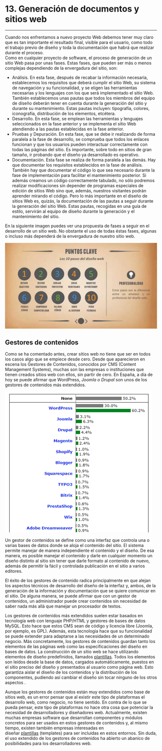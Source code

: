 # 13. Generación de documentos y sitios web
-------------------------------------

Cuando nos enfrentamos a nuevo proyecto Web debemos tener muy claro que es tan importante el resultado final, visible para el usuario, como todo el trabajo previo de diseño y toda la documentación que habrá que realizar durante el proceso.\
Como en cualquier proyecto de software, el proceso de generación de un sitio Web pasa por unas fases. Estas fases, que pueden ser más o menos complejas dependiendo de la envergadura del sitio, son:

-   Análisis. En esta fase, después de recabar la información necesaria, establecemos los requisitos que deberá cumplir el sitio Web, su sistema de navegación y su funcionalidad, y se eligen las herramientas necesarias y los lenguajes con los que será implementado el sitio Web. También establecemos unas pautas que todos los miembros del equipo de diseño deberán tener en cuenta durante la generación del sitio y durante su mantenimiento. Estas pautas incluyen: tipografía, colores, iconografía, distribución de los elementos, etcétera.
-   Desarrollo. En esta fase, se emplean las herramientas y lenguajes seleccionados en la fase anterior y se implementa el sitio Web atendiendo a las pautas establecidas en la fase anterior.
-   Pruebas y Depuración. En esta fase, que se debe ir realizando de forma paralela a la fase de desarrollo, se comprueba que todos los enlaces funcionan y que los usuarios pueden interactuar correctamente con todas las páginas del sitio. Es importante, sobre todo en sitios de gran tamaño, ir probando que el diseño ya desarrollado es operativo.
-   Documentación. Esta fase se realiza de forma paralela a las demás. Hay que documentar los requisitos establecidos en la fase de análisis. También hay que documentar el código lo que sea necesario durante la fase de implementación para facilitar el mantenimiento posterior. Si además creamos un código correctamente tabulado, no sólo podremos realizar modificaciones sin depender de programas especiales de edición de sitios Web sino que, además, nuestros visitantes podrán aprender mirando el código. Pero lo más importante en el diseño de sitios Web es, quizás, la documentación de las pautas a seguir durante la generación del sitio Web. Estas pautas, recogidas en una guía de estilo, servirán al equipo de diseño durante la generación y el mantenimiento del sitio.

En la siguiente imagen puedes ver una propuesta de fases a seguir en el desarrollo de un sitio web. No obstante el uso de todas éstas fases, algunas o incluso más dependerá de la envergadura de nuestro sitio web.

![](img/13_01_etapas-del-diseno-de-una-pagina-web-fases.jpg)

## Gestores de contenidos

Como se ha comentado antes, crear sitios web no tiene que ser en todos los casos algo que se empiece desde cero. Desde que aparecieron en escena los Gestores de Contenidos, conocidos por CMS (Content Management Systems), muchas son las empresas o instituciones que tienen creados sitios web con ellos, sin partir de cero. En España, a día de hoy se puede afirmar que WordPress, J*oomla o Drupal* son unos de los gestores de contenidos más extendidos.

![Datos de uso de WordPress en marzo de 2018](img/13_02_wordpress-datos-de-uso.png)

Un gestor de contenidos se define como una interfaz que controla una o varias bases de datos donde se aloja el contenido del sitio. El sistema permite manejar de manera independiente el contenido y el diseño. De esa manera, es posible manejar el contenido y darle en cualquier momento un diseño distinto al sitio sin tener que darle formato al contenido de nuevo, además de permitir la fácil y controlada publicación en el sitio a varios editores.

El éxito de los gestores de contenido radica principalmente en que alejan los aspectos técnicos de desarrollo del diseño de la interfaz y, ambos, de la generación de la información y documentación que se quiere comunicar en el sitio. De alguna manera, se puede afirmar que con un gestor de contenidos, un administrador puede crear contenidos sin necesidad de saber nada más allá que manejar un procesador de textos.

Los gestores de contenidos más extendidos suelen estar basados en tecnología web con lenguaje PHP/HTML y gestores de bases de datos MySQL. Esto hace que estos CMS sean de código y licencia libre (Joomla, por ejemplo, es GPL). Además, esta tecnología hace que su funcionalidad se puede extender para adaptarse a las necesidades de un determinado negocio. Más concretamente, los gestores de contenidos guardan tanto los elementos de las páginas web como las especificaciones del diseño en bases de datos. La construcción de un sitio web se hace utilizando elementos de diseño predefinidos, llamados [plantillas](https://srey.moodlecloud.com/mod/page/view.php?id=173 "Plantillas"). Todos los elementos son leídos desde la base de datos, cargados automáticamente, puestos en el sitio preciso del diseño y presentados al usuario como página web. Esto garantiza aislar el diseño de los contenidos y la distribución de los componentes, pudiendo así cambiar el diseño sin tocar ninguno de los otros aspectos .

Aunque los gestores de contenidos están muy extendidos como base de sitios web, es un error pensar que al existir este tipo de plataformas el desarrollo web, como negocio, no tiene sentido. En contra de lo que se pueda pensar, este tipo de plataformas no hace otra cosa que potenciar la necesidad de desarrolladores y diseñadores web. Actualmente, existen muchas empresas software que desarrollan componentes y módulos concretos para ser usados en estos gestores de contenidos y, al mismo tiempo, existen también empresas interesadas en diseñar [plantillas](https://srey.moodlecloud.com/mod/page/view.php?id=173 "Plantillas") (templates) para ser incluidas en estos entornos. Sin duda, el uso extendido de los gestores de contenidos ha abierto un abanico de posibilidades para los desarrolladores web.